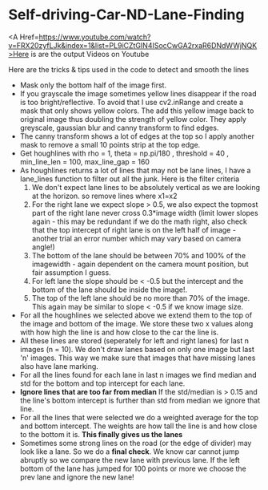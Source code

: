 # Self-driving-Car-ND-Lane-Finding

<A Href=https://www.youtube.com/watch?v=FRX20zyfLJk&index=1&list=PL9iCZtGIN4ISocCwGA2rxaR6DNdWWjNQK>Here is are the output Videos on Youtube</A>

Here are the tricks & tips used in the code to detect and smooth the lines

<UL>
<LI> Mask only the bottom half of the image first.
<LI> If you grayscale the image sometimes yellow lines disappear if the road is too bright/reflective. 
To avoid that I use cv2.inRange and create a mask that only shows yellow colors. The add this yellow image back to original image
thus doubling the strength of yellow color. They apply greyscale, gaussian blur and canny transform to find edges.
<LI> The canny transform shows a lot of edges at the top so I apply another mask to remove a small 10 points strip at the top edge.
<LI> Get houghlines with rho = 1, theta = np.pi/180 , threshold = 40 , min_line_len = 100, max_line_gap = 160 
<LI> As houghlines returns a lot of lines that may not be lane lines, I have a lane_lines function to filter out all the junk. Here is the filter criteria
<OL>
<LI> We don't expect lane lines to be absolutely vertical as we are looking at the horizon. so remove lines where x1=x2
<LI> For the right lane we expect slope > 0.5, we also expect the topmost part of the right lane never cross 0.3*image width (limit lower slopes again - this may be redundant if we do the math right, also check that the top intercept of right lane is on the left half of image - another trial an error number which may vary based on camera angle!)
<LI> The bottom of the lane should be between 70% and 100% of the imagewidth - again dependent on the camera mount position, but fair assumption I guess.
<LI> For left lane the slope should be &lt; -0.5 but the intercept and the bottom of the lane should be inside the image!.
<LI> The top of the left lane should be no more than 70% of the image. This again may be similar to slope  &lt; -0.5 if we know image size.
</OL>
<LI> For all the houghlines we selected above we extend them to the top of the image and bottom of the image. We store these two x values along with how high the line is and how close to the car the line is.
<LI> All these lines are stored (seperately for left and right lanes) for last n images (n = 10). We don't draw lanes based on only one image but last 'n' images. This way we make sure that images that have missing lanes also have lane marking.
<LI> For all the lines found for each lane in last n images we find median and std for the bottom and top intercept for each lane.
<LI><B>Ignore lines that are too far from median</B> If the std/median is > 0.15 and the line's bottom intercept is further than std from median we ignore that line. 
<LI>For all the lines that were selected we do a weighted average for the top and bottom intercept. The weights are how tall the line is and how close to the bottom it is. <b>This finally gives us the lanes </b>
<LI> Sometimes some strong lines on the road (or the edge of divider) may look like a lane. So we do a <b>final check</b>. We know car cannot jump abruptly so we compare the new lane with previous lane. If the left bottom of the lane has jumped for 100 points or more we choose the prev lane and ignore the new lane!

</UL>
